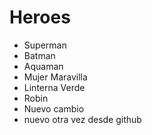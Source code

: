 # Heroes

* Superman
* Batman
* Aquaman
* Mujer Maravilla
* Linterna Verde
* Robin
* Nuevo cambio
* nuevo otra vez desde github
